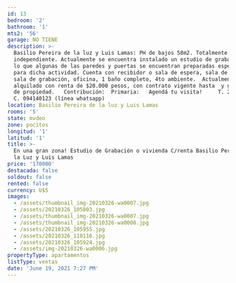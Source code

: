 ```yaml
---
id: 13
bedroom: '2'
bathroom: '1'
mts2: '56'
garage: NO TIENE
description: >-
  Basilio Pereira de la luz y Luis Lamas: PH de bajos 58m2. Totalmente
  independiente. Actualmente se encuentra instalado un estudio de grabación, por
  lo que algunas de las paredes y puertas se encuentran preparadas especialmente
  para dicha actividad. Cuenta con recibidor o sala de espera, sala de control,
  sala de grabación, oficina, 1 baño completo, 4to ambiente.  Actualmente
  alquilado con renta de $20.000 pesos, con contrato vigente hasta  y garantía
  de propiedad.   Contribución:  Primaria:   Agendá tu visita!     T. 2400 7347
  C. 094140123 (línea whatsapp)
location: Basilio Pereira de la luz y Luis Lamas
rooms: '5'
state: mvdeo
zone: pocitos
longitud: '1'
latitud: '1'
title: >-
  En una gran zona! Estudio de Grabación o vivienda C/renta Basilio Pereira de
  la Luz y Luis Lamas
price: '170000'
destacada: false
soldout: false
rented: false
currency: U$S
images:
  - /assets/thumbnail_img-20210326-wa0007.jpg
  - /assets/20210326_105803.jpg
  - /assets/thumbnail_img-20210326-wa0007.jpg
  - /assets/thumbnail_img-20210326-wa0008.jpg
  - /assets/20210326_105955.jpg
  - /assets/20210326_110116.jpg
  - /assets/20210326_105924.jpg
  - /assets/img-20210326-wa0006.jpg
propertyType: apartamentos
listType: ventas
date: 'June 19, 2021 7:27 PM'
---
```


